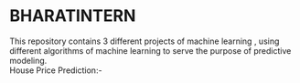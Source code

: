 # BHARATINTERN
 This repository contains 3 different projects of machine learning , using different algorithms of machine learning to serve the purpose of predictive modeling.
 <br>
 House Price Prediction:-
 

